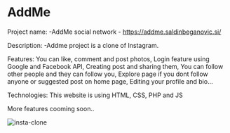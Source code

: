 # AddMe
Project name: 
-AddMe social network - https://addme.saldinbeganovic.si/

Description: 
-Addme project is a clone of Instagram. 

Features: You can like, comment and post photos, Login feature using Google and Facebook API, Creating post and sharing them, You can follow other people and they can follow you, Explore page if you dont follow anyone or suggested post on home page, Editing your profile and bio...

Technologies: This website is using HTML, CSS, PHP and JS

More features cooming soon..
         




![insta-clone](https://user-images.githubusercontent.com/64772544/134375632-14ea17a6-47e7-4c38-9440-50339f8ae516.png)
